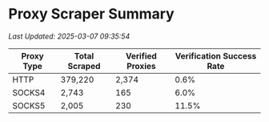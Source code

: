 # Proxy Scraper Summary

_Last Updated: 2025-03-07 09:35:54_

| Proxy Type | Total Scraped | Verified Proxies | Verification Success Rate |
|------------|--------------|------------------|--------------------------|
| HTTP | 379,220 | 2,374 | 0.6% |
| SOCKS4 | 2,743 | 165 | 6.0% |
| SOCKS5 | 2,005 | 230 | 11.5% |

